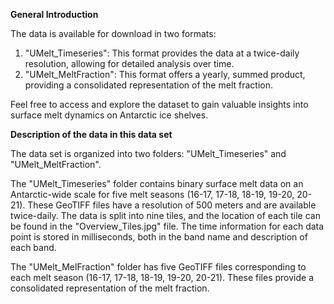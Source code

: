 **General Introduction**

The data is available for download in two formats: 
1. "UMelt_Timeseries": This format provides the data at a twice-daily resolution, allowing for detailed analysis over time.
2. "UMelt_MeltFraction": This format offers a yearly, summed product, providing a consolidated representation of the melt fraction.

Feel free to access and explore the dataset to gain valuable insights into surface melt dynamics on Antarctic ice shelves.


**Description of the data in this data set**

The data set is organized into two folders: "UMelt_Timeseries" and "UMelt_MeltFraction". 

The "UMelt_Timeseries" folder contains binary surface melt data on an Antarctic-wide scale for five melt seasons (16-17, 17-18, 18-19, 19-20, 20-21). These GeoTIFF files have a resolution of 500 meters and are available twice-daily. The data is split into nine tiles, and the location of each tile can be found in the "Overview_Tiles.jpg" file. The time information for each data point is stored in milliseconds, both in the band name and description of each band.

The "UMelt_MelFraction" folder has five GeoTIFF files corresponding to each melt season (16-17, 17-18, 18-19, 19-20, 20-21). These files provide a consolidated representation of the melt fraction.
